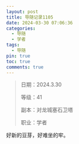 ```yaml
---
layout: post
title: 导随记录1105
date: 2024-03-30 07:06:36
categories:
  - 导随
  - 学者
tags:
  - 导随
pin: true
toc: true
comments: true
---
```

> 日期：2024.3.30
>
> 等级：41
>
> 副本：对龙城塞石卫塔
>
> 职业：学者

好新的豆芽，好难坐的牢。